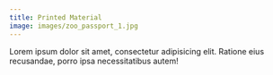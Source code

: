 ```yaml
---
title: Printed Material
image: images/zoo_passport_1.jpg
---
```

Lorem ipsum dolor sit amet, consectetur adipisicing elit. Ratione eius recusandae, porro ipsa necessitatibus autem!